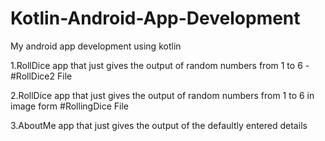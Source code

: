 # Kotlin-Android-App-Development
My android app development using kotlin

1.RollDice app that just gives the output of random numbers from 1 to 6 - #RollDice2 File

2.RollDice app that just gives the output of random numbers from 1 to 6 in image form #RollingDice File

3.AboutMe app that just gives the output of the defaultly entered details

